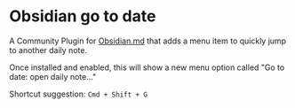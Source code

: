 # Obsidian go to date

A Community Plugin for [Obsidian.md](https://obsidian.md) that adds a menu item to quickly jump to another daily note.

Once installed and enabled, this will show a new menu option called "Go to date: open daily note..."

Shortcut suggestion: `Cmd + Shift + G`